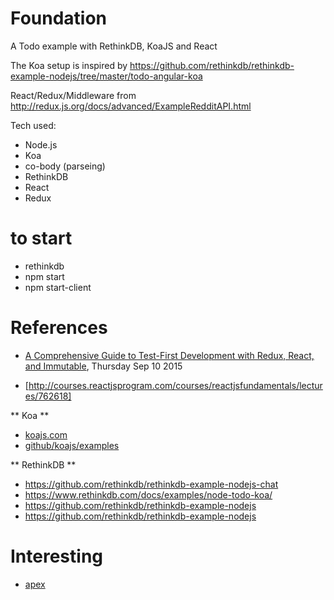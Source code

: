 # Foundation
A Todo example with RethinkDB, KoaJS and React

The Koa setup is inspired by https://github.com/rethinkdb/rethinkdb-example-nodejs/tree/master/todo-angular-koa

React/Redux/Middleware from http://redux.js.org/docs/advanced/ExampleRedditAPI.html

Tech used:
* Node.js
 * Koa
  * co-body (parseing)
 * RethinkDB
* React
* Redux

# to start
* rethinkdb
* npm start
* npm start-client

# References
* [A Comprehensive Guide to Test-First Development with Redux, React, and Immutable](http://teropa.info/blog/2015/09/10/full-stack-redux-tutorial.html#the-server-application), Thursday Sep 10 2015

* [http://courses.reactjsprogram.com/courses/reactjsfundamentals/lectures/762618]

** Koa **
* [koajs.com](http://koajs.com/)
* [github/koajs/examples](https://github.com/koajs/examples)

** RethinkDB **
* https://github.com/rethinkdb/rethinkdb-example-nodejs-chat
* https://www.rethinkdb.com/docs/examples/node-todo-koa/
* https://github.com/rethinkdb/rethinkdb-example-nodejs
* https://github.com/rethinkdb/rethinkdb-example-nodejs

# Interesting
* [apex](https://github.com/apex/apex)
